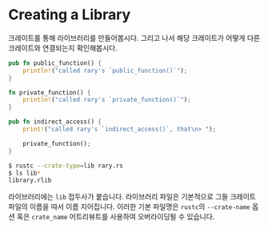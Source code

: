 # Creating a Library

크레이트를 통해 라이브러리를 만들어봅시다. 그리고 나서 해당 크레이트가 어떻게 다른 크레이트와 연결되는지 확인해봅시다.

```rust
pub fn public_function() {
    println!("called rary's `public_function()`");
}

fn private_function() {
    println!("called rary's `private_function()`");
}

pub fn indirect_access() {
    print!("called rary's `indirect_access()`, that\n> ");

    private_function();
}
```

```bash
$ rustc --crate-type=lib rary.rs
$ ls lib*
library.rlib
```

라이브러리에는 `lib` 접두사가 붙습니다. 라이브러리 파일은 기본적으로 그들 크레이트 파일의 이름을 따서 이름 지어집니다. 이러한 기본 파일명은 `rustc`의 `--crate-name` 옵션 혹은 `crate_name` 어트리뷰트를 사용하여 오버라이딩될 수 있습니다.